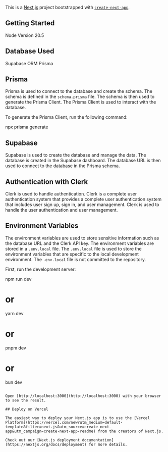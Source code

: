 This is a [Next.js](https://nextjs.org/) project bootstrapped with [`create-next-app`](https://github.com/vercel/next.js/tree/canary/packages/create-next-app).

## Getting Started

Node Version 20.5

## Database Used

Supabase
ORM Prisma

## Prisma

Prisma is used to connect to the database and create the schema. The schema is defined in the `schema.prisma` file. The schema is then used to generate the Prisma Client. The Prisma Client is used to interact with the database.

To generate the Prisma Client, run the following command:

npx prisma generate

## Supabase

Supabase is used to create the database and manage the data. The database is created in the Supabase dashboard. The database URL is then used to connect to the database in the Prisma schema.

## Authentication with Clerk

Clerk is used to handle authentication. Clerk is a complete user authentication system that provides a complete user authentication system that includes user sign up, sign in, and user management. Clerk is used to handle the user authentication and user management.

## Environment Variables

The environment variables are used to store sensitive information such as the database URL and the Clerk API key. The environment variables are stored in a `.env.local` file. The `.env.local` file is used to store the environment variables that are specific to the local development environment. The `.env.local` file is not committed to the repository.

First, run the development server:

npm run dev
# or
yarn dev
# or
pnpm dev
# or
bun dev
```

Open [http://localhost:3000](http://localhost:3000) with your browser to see the result.

## Deploy on Vercel

The easiest way to deploy your Next.js app is to use the [Vercel Platform](https://vercel.com/new?utm_medium=default-template&filter=next.js&utm_source=create-next-app&utm_campaign=create-next-app-readme) from the creators of Next.js.

Check out our [Next.js deployment documentation](https://nextjs.org/docs/deployment) for more details.
